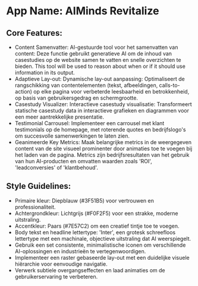 # **App Name**: AIMinds Revitalize

## Core Features:

- Content Samenvatter: AI-gestuurde tool voor het samenvatten van content: Deze functie gebruikt generatieve AI om de inhoud van casestudies op de website samen te vatten en snelle overzichten te bieden. This tool will be used to reason about when or if it should use information in its output.
- Adaptieve Lay-out: Dynamische lay-out aanpassing: Optimaliseert de rangschikking van contentelementen (tekst, afbeeldingen, calls-to-action) op elke pagina voor verbeterde leesbaarheid en betrokkenheid, op basis van gebruikersgedrag en schermgrootte.
- Casestudy Visualizer: Interactieve casestudy visualisatie: Transformeert statische casestudy data in interactieve grafieken en diagrammen voor een meer aantrekkelijke presentatie.
- Testimonial Carrousel: Implementeer een carrousel met klant testimonials op de homepage, met roterende quotes en bedrijfslogo's om succesvolle samenwerkingen te laten zien.
- Geanimeerde Key Metrics: Maak belangrijke metrics in de weergegeven content van de site visueel prominenter door animaties toe te voegen bij het laden van de pagina. Metrics zijn bedrijfsresultaten van het gebruik van hun AI-producten en omvatten waarden zoals 'ROI', 'leadconversies' of 'klantbehoud'.

## Style Guidelines:

- Primaire kleur: Diepblauw (#3F51B5) voor vertrouwen en professionaliteit.
- Achtergrondkleur: Lichtgrijs (#F0F2F5) voor een strakke, moderne uitstraling.
- Accentkleur: Paars (#7E57C2) om een creatief tintje toe te voegen.
- Body tekst en headline lettertype: 'Inter', een grotesk schreefloos lettertype met een machinale, objectieve uitstraling dat AI weerspiegelt.
- Gebruik een set consistente, minimalistische iconen om verschillende AI-oplossingen en industrieën te vertegenwoordigen.
- Implementeer een raster gebaseerde lay-out met een duidelijke visuele hiërarchie voor eenvoudige navigatie.
- Verwerk subtiele overgangseffecten en laad animaties om de gebruikerservaring te verbeteren.